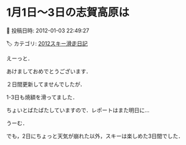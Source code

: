 # 1月1日～3日の志賀高原は

📅 投稿日時: 2012-01-03 22:49:27

🏷️ カテゴリ: [2012スキー滑走日記](cca3a0e9524e0203150f790b1fc3c71ad.md)

えーっと．


あけましておめでとうございます．





２日間更新してませんでしたが．


1-3日も焼額を滑ってました．





ちょいとばたばたしていますので．レポートはまた明日に…





うーむ．


でも，2日にちょっと天気が崩れた以外，スキーは楽しめた3日間でした．
